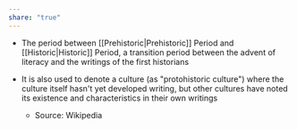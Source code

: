 ```yaml
---
share: "true"
---
```


- The period between [[Prehistoric|Prehistoric]] Period and [[Historic|Historic]] Period, a transition period between the advent of literacy and the writings of the first historians

- It is also used to denote a culture (as "protohistoric culture") where the culture itself hasn't yet developed writing, but other cultures have noted its existence and characteristics in their own writings
	- Source: Wikipedia

